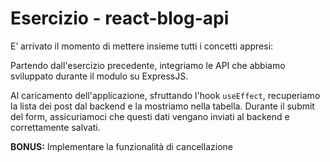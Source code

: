 # Esercizio - react-blog-api

E’ arrivato il momento di mettere insieme tutti i concetti appresi:

Partendo dall'esercizio precedente, integriamo le API che abbiamo sviluppato durante il modulo su ExpressJS.

Al caricamento dell'applicazione, sfruttando l'hook `useEffect`, recuperiamo la lista dei post dal backend e la mostriamo nella tabella. Durante il submit del form, assicuriamoci che questi dati vengano inviati al backend e correttamente salvati.

**BONUS:** Implementare la funzionalità di cancellazione
